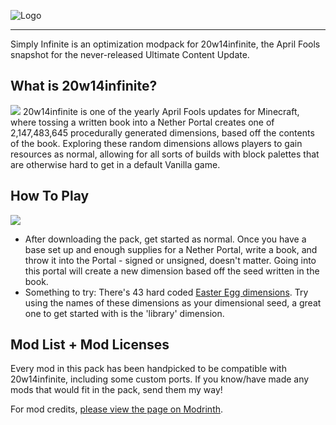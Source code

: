 ![Logo](https://copper.congodsted.com/resources/modrinth/simplyinfinite/logo2.png)

* * *

Simply Infinite is an optimization modpack for 20w14infinite, the April Fools snapshot for the never-released Ultimate Content Update.

What is 20w14infinite?
----------------------

![](https://cdn.modrinth.com/data/osvx9UZj/images/516bc7179660ae8c84fda27494325f89ae428814.png) 20w14infinite is one of the yearly April Fools updates for Minecraft, where tossing a written book into a Nether Portal creates one of 2,147,483,645 procedurally generated dimensions, based off the contents of the book. Exploring these random dimensions allows players to gain resources as normal, allowing for all sorts of builds with block palettes that are otherwise hard to get in a default Vanilla game.

How To Play
-----------

![](https://cdn.modrinth.com/data/osvx9UZj/images/0933ebf5308a8d9c899cce76f877c4d31944afe8.png)

*   After downloading the pack, get started as normal. Once you have a base set up and enough supplies for a Nether Portal, write a book, and throw it into the Portal - signed or unsigned, doesn't matter. Going into this portal will create a new dimension based off the seed written in the book.
*   Something to try: There's 43 hard coded [Easter Egg dimensions](https://minecraft.wiki/w/Java_Edition_20w14%E2%88%9E#World_generation). Try using the names of these dimensions as your dimensional seed, a great one to get started with is the 'library' dimension.

Mod List + Mod Licenses
-----------------------

Every mod in this pack has been handpicked to be compatible with 20w14infinite, including some custom ports. If you know/have made any mods that would fit in the pack, send them my way! 

For mod credits, [please view the page on Modrinth](https://modrinth.com/modpack/simply-infinite).